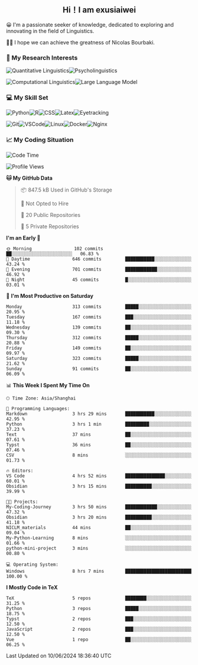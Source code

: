   

## <div align="center">Hi！I am exusiaiwei</div>  

😀 I'm a passionate seeker of knowledge, dedicated to exploring and innovating in the field of Linguistics.

🙋‍♂️ I hope we can achieve the greatness of Nicolas Bourbaki.

### 🔬 My Research Interests  

![Quantitative Linguistics](https://img.shields.io/badge/Quantitative%20Linguistics-%230072CC.svg?&style=for-the-badge&logo=appveyor&logoColor=white)![Psycholinguistics](https://img.shields.io/badge/Psycholinguistics-%2301a3a1.svg?&style=for-the-badge&logo=AWS%20Amplify&logoColor=white)

![Computational Linguistics](https://img.shields.io/badge/Computational%20Linguistics-%231877F2.svg?&style=for-the-badge&logo=Markdown&logoColor=white)![Large Language Model](https://img.shields.io/badge/Large%20Language%20Model-%23F76300.svg?&style=for-the-badge&logo=Android&logoColor=white)

### 💻 My Skill Set

![Python](https://img.shields.io/badge/Python-%2314354C.svg?style=for-the-badge&logo=python&logoColor=white&color=2AB3E3)![R](https://img.shields.io/badge/-R-276DC3?style=for-the-badge&logo=r&logoColor=white)![CSS](https://img.shields.io/badge/-CSS-1572B6?style=for-the-badge&logo=css3&logoColor=white)![Latex](https://img.shields.io/badge/-Latex-008080?style=for-the-badge&logo=latex&logoColor=white)![Eyetracking](https://img.shields.io/badge/Eyetracking-%230078D6?style=for-the-badge&logo=SearXNG&logoColor=#3050FF)

![Git](https://img.shields.io/badge/-Git-F05032?style=for-the-badge&logo=git&logoColor=white)![VSCode](https://img.shields.io/badge/-VSCode-007ACC?style=for-the-badge&logo=visual-studio-code&logoColor=white)![Linux](https://img.shields.io/badge/-Linux-FCC624?style=for-the-badge&logo=linux&logoColor=black)![Docker](https://img.shields.io/badge/-Docker-2496ED?style=for-the-badge&logo=docker&logoColor=white)![Nginx](https://img.shields.io/badge/-Nginx-009639?style=for-the-badge&logo=nginx&logoColor=white)

### 📈 My Coding Situation

<!--START_SECTION:waka-->
![Code Time](http://img.shields.io/badge/Code%20Time-171%20hrs%2046%20mins-blue)

![Profile Views](http://img.shields.io/badge/Profile%20Views-2-blue)

**🐱 My GitHub Data** 

> 📦 847.5 kB Used in GitHub's Storage 
 > 
> 🚫 Not Opted to Hire
 > 
> 📜 20 Public Repositories 
 > 
> 🔑 5 Private Repositories 
 > 
**I'm an Early 🐤** 

```text
🌞 Morning                102 commits         ██░░░░░░░░░░░░░░░░░░░░░░░   06.83 % 
🌆 Daytime                646 commits         ███████████░░░░░░░░░░░░░░   43.24 % 
🌃 Evening                701 commits         ████████████░░░░░░░░░░░░░   46.92 % 
🌙 Night                  45 commits          █░░░░░░░░░░░░░░░░░░░░░░░░   03.01 % 
```
📅 **I'm Most Productive on Saturday** 

```text
Monday                   313 commits         █████░░░░░░░░░░░░░░░░░░░░   20.95 % 
Tuesday                  167 commits         ███░░░░░░░░░░░░░░░░░░░░░░   11.18 % 
Wednesday                139 commits         ██░░░░░░░░░░░░░░░░░░░░░░░   09.30 % 
Thursday                 312 commits         █████░░░░░░░░░░░░░░░░░░░░   20.88 % 
Friday                   149 commits         ██░░░░░░░░░░░░░░░░░░░░░░░   09.97 % 
Saturday                 323 commits         █████░░░░░░░░░░░░░░░░░░░░   21.62 % 
Sunday                   91 commits          ██░░░░░░░░░░░░░░░░░░░░░░░   06.09 % 
```


📊 **This Week I Spent My Time On** 

```text
🕑︎ Time Zone: Asia/Shanghai

💬 Programming Languages: 
Markdown                 3 hrs 29 mins       ███████████░░░░░░░░░░░░░░   42.95 % 
Python                   3 hrs 1 min         █████████░░░░░░░░░░░░░░░░   37.23 % 
Text                     37 mins             ██░░░░░░░░░░░░░░░░░░░░░░░   07.61 % 
Typst                    36 mins             ██░░░░░░░░░░░░░░░░░░░░░░░   07.46 % 
CSV                      8 mins              ░░░░░░░░░░░░░░░░░░░░░░░░░   01.73 % 

🔥 Editors: 
VS Code                  4 hrs 52 mins       ███████████████░░░░░░░░░░   60.01 % 
Obsidian                 3 hrs 15 mins       ██████████░░░░░░░░░░░░░░░   39.99 % 

🐱‍💻 Projects: 
My-Coding-Journey        3 hrs 50 mins       ████████████░░░░░░░░░░░░░   47.32 % 
Obsidian                 3 hrs 20 mins       ██████████░░░░░░░░░░░░░░░   41.18 % 
NICLM_materials          44 mins             ██░░░░░░░░░░░░░░░░░░░░░░░   09.04 % 
My-Python-Learning       8 mins              ░░░░░░░░░░░░░░░░░░░░░░░░░   01.66 % 
python-mini-project      3 mins              ░░░░░░░░░░░░░░░░░░░░░░░░░   00.80 % 

💻 Operating System: 
Windows                  8 hrs 7 mins        █████████████████████████   100.00 % 
```

**I Mostly Code in TeX** 

```text
TeX                      5 repos             ████████░░░░░░░░░░░░░░░░░   31.25 % 
Python                   3 repos             █████░░░░░░░░░░░░░░░░░░░░   18.75 % 
Typst                    2 repos             ███░░░░░░░░░░░░░░░░░░░░░░   12.50 % 
JavaScript               2 repos             ███░░░░░░░░░░░░░░░░░░░░░░   12.50 % 
Vue                      1 repo              ██░░░░░░░░░░░░░░░░░░░░░░░   06.25 % 
```




 Last Updated on 10/06/2024 18:36:40 UTC
<!--END_SECTION:waka-->
